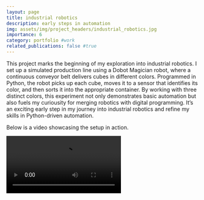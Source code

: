 ```yaml
---
layout: page
title: industrial robotics
description: early steps in automation
img: assets/img/project_headers/industrial_robotics.jpg
importance: 6
category: portfolio #work
related_publications: false #true
---
```


This project marks the beginning of my exploration into industrial robotics. I set up a simulated production line using a Dobot Magician robot, where a continuous conveyor belt delivers cubes in different colors. Programmed in Python, the robot picks up each cube, moves it to a sensor that identifies its color, and then sorts it into the appropriate container. By working with three distinct colors, this experiment not only demonstrates basic automation but also fuels my curiousity for merging robotics with digital programming. It’s an exciting early step in my journey into industrial robotics and refine my skills in Python-driven automation.

Below is a video showcasing the setup in action.

<!-- Insert video here -->
<div class="row justify-content-sm-center">
    <div class="col-sm-12 mt-3 mt-md-0">
        <video controls class="img-fluid rounded z-depth-1">
            <source src="{{ 'assets/img/project_robotics/industrial_robotics.mp4' | relative_url }}" type="video/mp4">
            Your browser does not support the video tag.
        </video>
    </div>
</div>